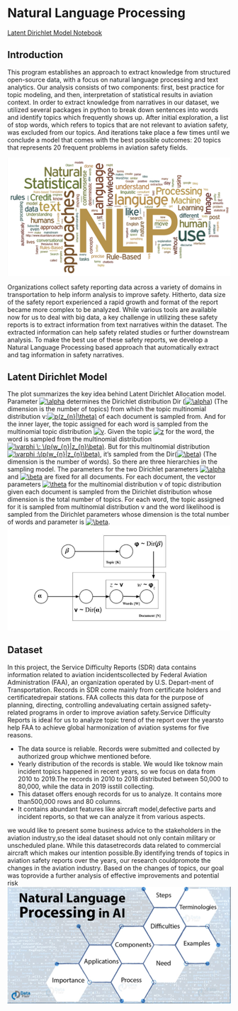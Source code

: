 # Natural Language Processing
[Latent Dirichlet Model Notebook](https://github.com/QiangWANGWQ/Natural-Language-Processing-Using-Latent-Dirichlet-Model/blob/master/Topic_Analysis_FAA.ipynb)

## Introduction

This program establishes an approach to extract knowledge from structured open-source data, with a focus on natural language processing and text analytics. Our analysis consists of two components: first, best practice for topic modeling, and then, interpretation of statistical results in aviation context. In order to extract knowledge from narratives in our dataset, we utilized several packages in python to break down sentences into words and identify topics which frequently shows up. After initial exploration, a list of stop words, which refers to topics that are not relevant to aviation safety, was excluded from our topics. And iterations take place a few times until we conclude a model that comes with the best possible outcomes: 20 topics that represents 20 frequent problems in aviation safety fields.

![MacDown Screenshot](https://github.com/QiangWANGWQ/Machine_Learning_Project/blob/master/pics/nlp.png)

Organizations collect safety reporting data across a variety of domains in transportation to help inform analysis to improve safety. Hitherto, data size of the safety report experienced a rapid growth and format of the report became more complex to be analyzed. While various tools are available now for us to deal with big data, a key challenge in utilizing these safety reports is to extract information from text narratives within the dataset. The extracted information can help safety related studies or further downstream analysis. To make the best use of these safety reports, we develop a Natural Language Processing based approach that automatically extract and tag information in safety narratives.

## Latent Dirichlet Model
The plot summarizes the key idea behind Latent Dirichlet Allocation model. Parameter <a href="https://www.codecogs.com/eqnedit.php?latex=\alpha" target="_blank"><img src="https://latex.codecogs.com/gif.latex?\alpha" title="\alpha" /></a>
 determines the Dirichlet distribution Dir (<a href="https://www.codecogs.com/eqnedit.php?latex=\alpha" target="_blank"><img src="https://latex.codecogs.com/gif.latex?\alpha" title="\alpha" /></a>) (The dimension is the number of topics) from which the topic multinomial distribution v:<a href="https://www.codecogs.com/eqnedit.php?latex=p(z_{n}|\theta)" target="_blank"><img src="https://latex.codecogs.com/gif.latex?p(z_{n}|\theta)" title="p(z_{n}|\theta)" /></a>  of each document is sampled from. And for the inner layer, the topic assigned for each word is sampled from the multinomial topic distribution <a href="https://www.codecogs.com/eqnedit.php?latex=v" target="_blank"><img src="https://latex.codecogs.com/gif.latex?v" title="v" /></a>. Given the topic <a href="https://www.codecogs.com/eqnedit.php?latex=z" target="_blank"><img src="https://latex.codecogs.com/gif.latex?z" title="z" /></a> for the word, the word is sampled from the multinomial distribution <a href="https://www.codecogs.com/eqnedit.php?latex=\varphi&space;\:&space;\(p(w_{n}|z_{n}\beta)" target="_blank"><img src="https://latex.codecogs.com/gif.latex?\varphi&space;\:&space;\(p(w_{n}|z_{n}\beta)" title="\varphi \: \(p(w_{n}|z_{n}\beta)" /></a>. But for this multinomial distribution <a href="https://www.codecogs.com/eqnedit.php?latex=\varphi&space;:\(p(w_{n}|z_{n}\beta)" target="_blank"><img src="https://latex.codecogs.com/gif.latex?\varphi&space;:\(p(w_{n}|z_{n}\beta)" title="\varphi :\(p(w_{n}|z_{n}\beta)" /></a>, it’s sampled from the Dir(<a href="https://www.codecogs.com/eqnedit.php?latex=\beta" target="_blank"><img src="https://latex.codecogs.com/gif.latex?\beta" title="\beta" /></a>) (The dimension is the number of words). So there are three hierarchies in the sampling model. The parameters for the two Dirichlet parameters <a href="https://www.codecogs.com/eqnedit.php?latex=\alpha" target="_blank"><img src="https://latex.codecogs.com/gif.latex?\alpha" title="\alpha" /></a> and <a href="https://www.codecogs.com/eqnedit.php?latex=\beta" target="_blank"><img src="https://latex.codecogs.com/gif.latex?\beta" title="\beta" /></a> are fixed for all documents. For each document, the vector parameters <a href="https://www.codecogs.com/eqnedit.php?latex=\theta" target="_blank"><img src="https://latex.codecogs.com/gif.latex?\theta" title="\theta" /></a> for the multinomial distribution v of topic distribution given each document is sampled from the Dirichlet distribution whose dimension is the total number of topics. For each word, the topic assigned for it is sampled from multinomial distribution v and the word likelihood is sampled from the Dirichlet parameters whose dimension is the total number of words and parameter is <a href="https://www.codecogs.com/eqnedit.php?latex=\beta" target="_blank"><img src="https://latex.codecogs.com/gif.latex?\beta" title="\beta" /></a>.
![MacDown Screenshot](https://github.com/QiangWANGWQ/Machine_Learning_Project/blob/master/pics/Picture1.jpg)

## Dataset
In this project, the Service Difficulty Reports (SDR) data contains information related to aviation incidentscollected by Federal Aviation Administration (FAA), an organization operated by U.S. Depart-ment of Transportation. Records in SDR come mainly from certificate holders and certificatedrepair stations.  FAA collects this data for the purpose of planning, directing, controlling andevaluating certain assigned safety-related programs in order to improve aviation safety.Service Difficulty Reports is ideal for us to analyze topic trend of the report over the yearsto help FAA to achieve global harmonization of aviation systems for five reasons.  
* The data source is reliable.  Records were submitted and collected by authorized group whichwe mentioned before.  
* Yearly distribution of the records is stable.  We would like toknow main incident topics happened in recent years, so we focus on data from 2010 to 2019.The records in 2010 to 2018 distributed between 50,000 to 80,000, while the data in 2019 isstill collecting. 
* This dataset offers enough records for us to analyze. It contains more than500,000 rows and 80 columns. 
* It contains abundant features like aircraft model,defective parts and incident reports, so that we can analyze it from various aspects.

we would like to present some business advice to the stakeholders in the aviation industry,so the ideal dataset should not only contain military or unscheduled plane.  While this datasetrecords data related to commercial aircraft which makes our intention possible.By identifying trends of topics in aviation safety reports over the years, our research couldpromote the changes in the aviation industry.  Based on the changes of topics, our goal was toprovide a further analysis of effective improvements and potential risk
![MacDown Screenshot](https://github.com/QiangWANGWQ/Machine_Learning_Project/blob/master/pics/22.jpg)
